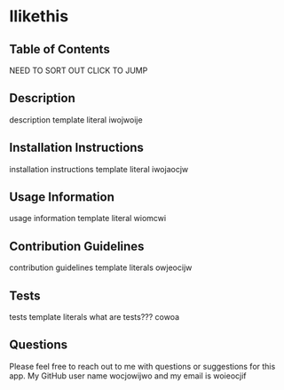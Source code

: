 # Ilikethis

## Table of Contents
NEED TO SORT OUT CLICK TO JUMP

## Description
description template literal
iwojwoije


## Installation Instructions
installation instructions template literal
iwojaocjw

## Usage Information
usage information template literal
wiomcwi

## Contribution Guidelines
contribution guidelines template literals
owjeocijw

## Tests
tests template literals
what are tests???
cowoa 

## Questions
Please feel free to reach out to me with questions or suggestions for this app.
My GitHub user name wocjowijwo and my email is woieocjif